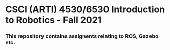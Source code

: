 # CSCI (ARTI) 4530/6530 Introduction to Robotics - Fall 2021
### This repository contains assignents relating to ROS, Gazebo etc.
